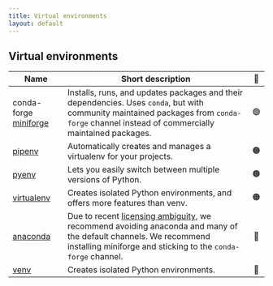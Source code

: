 ```yaml
---
title: Virtual environments
layout: default
---
```


## Virtual environments

| Name                    | Short description                                                                                                                                                                                     | 🚦  |
| ----------------------- | ----------------------------------------------------------------------------------------------------------------------------------------------------------------------------------------------------- | :-: |
| conda-forge [miniforge] | Installs, runs, and updates packages and their dependencies. Uses `conda`, but with community maintained packages from `conda-forge` channel instead of commercially maintained packages.             | 🟢  |
| [pipenv]                | Automatically creates and manages a virtualenv for your projects.                                                                                                                                     | 🟠  |
| [pyenv]                 | Lets you easily switch between multiple versions of Python.                                                                                                                                           | 🟠  |
| [virtualenv]            | Creates isolated Python environments, and offers more features than venv.                                                                                                                             | 🟠  |
| [anaconda]              | Due to recent [licensing ambiguity][anaconda-problems], we recommend avoiding anaconda and many of the default channels. We recommend installing miniforge and sticking to the `conda-forge` channel. | 🔴  |
| [venv]                  | Creates isolated Python environments.                                                                                                                                                                 | 🔴  |

<!-- links here for a more readable table -->

[miniforge]: https://conda-forge.org/download/
[pipenv]: https://pipenv.pypa.io/en/latest/
[pyenv]: https://github.com/pyenv/pyenv
[virtualenv]: https://virtualenv.pypa.io/en/latest/
[anaconda]: https://www.anaconda.com/
[anaconda-problems]: https://www.theregister.com/2024/08/08/anaconda_puts_the_squeeze_on/
[venv]: https://docs.python.org/3/library/venv.html
